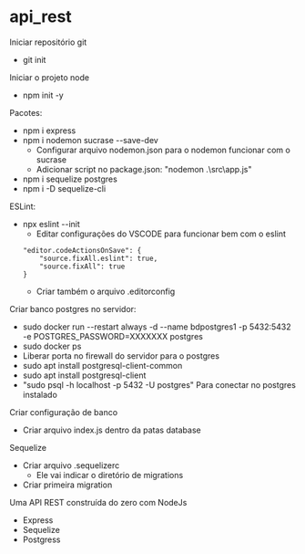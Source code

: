# api_rest

Iniciar repositório git
- git init

Iniciar o projeto node
- npm init -y

Pacotes:
- npm i express
- npm i nodemon sucrase --save-dev
  - Configurar arquivo nodemon.json para o nodemon funcionar com o sucrase
  - Adicionar script no package.json: "nodemon .\\src\\app.js"
- npm i sequelize postgres
- npm i -D sequelize-cli


ESLint:
- npx eslint --init
    - Editar configurações do VSCODE para funcionar bem com o eslint
    ```
    "editor.codeActionsOnSave": {
        "source.fixAll.eslint": true,
        "source.fixAll": true
    }
    ```
    - Criar também o arquivo .editorconfig

Criar banco postgres no servidor:
- sudo docker run --restart always -d --name bdpostgres1 -p 5432:5432 -e POSTGRES_PASSWORD=XXXXXXX postgres
- sudo docker ps
- Liberar porta no firewall do servidor para o postgres
- sudo apt install postgresql-client-common
- sudo apt install postgresql-client
- "sudo psql -h localhost -p 5432 -U postgres" Para conectar no postgres instalado

Criar configuração de banco
- Criar arquivo index.js dentro da patas database

Sequelize
- Criar arquivo .sequelizerc
  - Ele vai indicar o diretório de migrations
- Criar primeira migration


Uma API REST construída do zero com NodeJs
- Express
- Sequelize
- Postgress
